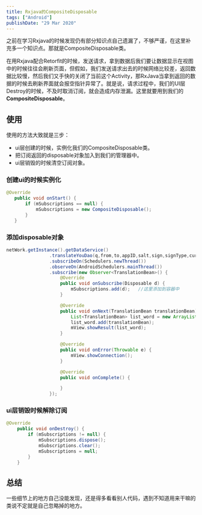 ```yaml
---
title: Rxjava的CompositeDisposable
tags: ["Android"]
publishDate: "29 Mar 2020"
---
```


之前在学习Rxjava的时候发现仍有部分知识点自己遗漏了，不够严谨，在这里补充多一个知识点。那就是CompositeDisposable类。

<!-- more -->

在用Rxjava配合Retorfit的时候，发送请求，拿到数据后我们要让数据显示在视图中的时候往往会刷新页面，但假如，我们发送请求出去的时候网络比较差，返回数据比较慢，然后我们又手快的关闭了当前这个Activity，那RxJava当拿到返回的数据的时候去刷新界面就会报空指针异常了。就是说，请求过程中，我们的UI层Destroy的时候，不及时取消订阅，就会造成内存泄漏。这里就要用到我们的**CompositeDisposable**。

## 使用

使用的方法大致就是三步：

- ui层创建的时候，实例化我们的CompositeDisposable类。
- 把订阅返回的disposable对象加入到我们的管理器中。
- ui层销毁的时候清空订阅对象。

### 创建ui的时候实例化

```java
@Override
   public void onStart() {
       if (mSubscriptions == null) {
           mSubscriptions = new CompositeDisposable();
       }
   }
```

### 添加disposable对象

```java
netWork.getInstance().getDataService()
                .translateYouDao(q,from,to,appID,salt,sign,signType,curtime)
                .subscribeOn(Schedulers.newThread())
                .observeOn(AndroidSchedulers.mainThread())
                .subscribe(new Observer<TranslationBean>() {
                    @Override
                    public void onSubscribe(Disposable d) {
                        mSubscriptions.add(d);   //这里添加到容器中
                    }

                    @Override
                    public void onNext(TranslationBean translationBean) {
                        List<TranslationBean> list_word = new ArrayList<>();
                        list_word.add(translationBean);
                        mView.showResult(list_word);
                    }

                    @Override
                    public void onError(Throwable e) {
                        mView.showConnection();
                    }

                    @Override
                    public void onComplete() {

                    }
                });
```

### ui层销毁时候解除订阅

```java
@Override
    public void onDestroy() {
        if (mSubscriptions != null) {
            mSubscriptions.dispose();
            mSubscriptions.clear();
            mSubscriptions = null;
        }
    }
```

## 总结

一些细节上的地方自己没能发现，还是得多看看别人代码，遇到不知道用来干嘛的类说不定就是自己忽略掉的地方。
